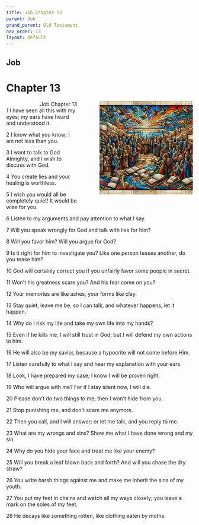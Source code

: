 ```yaml
---
title: Job Chapter 13
parent: Job
grand_parent: Old Testament
nav_order: 13
layout: default
---
```


## Job

# Chapter 13

<div style="clear: both; text-align: right;">
    <img src="/assets/Image/Job/500/13.jpg" alt="Job Chapter 13" class="chapter-image" style="max-width: 50%; height: auto; float: right; margin: 0 0 10px 10px; padding-left: 10%;">
    <figcaption style="font-size: 14px;">Job Chapter 13</figcaption>
</div>
1 I have seen all this with my eyes; my ears have heard and understood it.

2 I know what you know; I am not less than you.

3 I want to talk to God Almighty, and I wish to discuss with God.

4 You create lies and your healing is worthless.

5 I wish you would all be completely quiet! It would be wise for you.

6 Listen to my arguments and pay attention to what I say.

7 Will you speak wrongly for God and talk with lies for him?

8 Will you favor him? Will you argue for God?

9 Is it right for him to investigate you? Like one person teases another, do you tease him?

10 God will certainly correct you if you unfairly favor some people in secret.

11 Won't his greatness scare you? And his fear come on you?

12 Your memories are like ashes, your forms like clay.

13 Stay quiet, leave me be, so I can talk, and whatever happens, let it happen.

14 Why do I risk my life and take my own life into my hands?

15 Even if he kills me, I will still trust in God; but I will defend my own actions to him.

16 He will also be my savior, because a hypocrite will not come before Him.

17 Listen carefully to what I say and hear my explanation with your ears.

18 Look, I have prepared my case; I know I will be proven right.

19 Who will argue with me? For if I stay silent now, I will die.

20 Please don't do two things to me; then I won't hide from you.

21 Stop punishing me, and don't scare me anymore.

22 Then you call, and I will answer; or let me talk, and you reply to me.

23 What are my wrongs and sins? Show me what I have done wrong and my sin.

24 Why do you hide your face and treat me like your enemy?

25 Will you break a leaf blown back and forth? And will you chase the dry straw?

26 You write harsh things against me and make me inherit the sins of my youth.

27 You put my feet in chains and watch all my ways closely; you leave a mark on the soles of my feet.

28 He decays like something rotten, like clothing eaten by moths.


